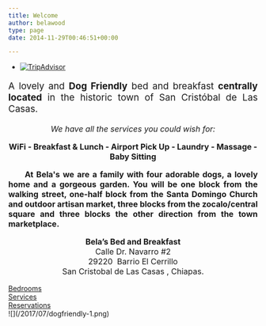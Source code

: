 ```yaml
---
title: Welcome
author: belawood
type: page
date: 2014-11-29T00:46:51+00:00

---
```

<div class="row1">

<div id="TA_tchotel349" class="TA_tchotel col1">
      <ul id="SW2lliblch" class="TA_links 3g8MvLot">
        <li id="kuHplet7" class="pKQkugt1qY">
          <a href="https://www.tripadvisor.com/Hotel_Review-g150802-d600435-Reviews-Bela_s_B_B-San_Cristobal_de_las_Casas_Southern_Mexico.html" target="_blank" rel="noopener"><img src="https://www.tripadvisor.com/img/cdsi/img2/awards/tchotel_2019_L_R-11655-2.jpg" alt="TripAdvisor" /></a>
        </li>
      </ul>
    </div>
            
   <div class="col2">
      <p style="text-align: justify; font-size: 14pt;">A lovely and <strong>Dog Friendly</strong> bed and breakfast <strong>centrally located</strong> in the historic town of San Cristóbal de Las Casas.
      </p>
   <p style="text-align: center; font-size: 12pt;"><em>We have all the services you could wish for:</em>
      </p>
   <p style="text-align: center;font-size: 12pt;"><strong>WiFi - Breakfast & Lunch - Airport Pick Up - Laundry - Massage - Baby Sitting</strong>
      </p>
   <p style="text-align: justify;font-size: 12pt;">     <strong>At Bela's we are a family with four adorable dogs, a lovely home and a gorgeous garden. You will be one block from the walking street, one-half block from the Santa Domingo Church and outdoor artisan market, three blocks from the zocalo/central square and three blocks the other direction from the town marketplace.</strong>
      </p>
   <p style="text-align: center;font-size: 12pt;"><strong>Bela’s Bed and Breakfast</strong><br />
   Calle Dr. Navarro #2<br /> 29220  Barrio El Cerrillo<br /> San Cristobal de Las Casas , Chiapas.
      </p>
    </div>
  
  <div class="col3">
   <div class="button-obj button-bedrooms">
    <a href="http://belasbandb.com/bedrooms/" target="_self" class="motopress-btn motopress-btn-rounded motopress-btn-icon-indent-small motopress-btn-color-olive-garden motopress-btn-size-middle motopress-btn-full-width"><i class="fa fa-bed motopress-btn-icon-align-left"></i>Bedrooms</a>
        </div>
   <div class="button-obj button-services">
    <a href="http://belasbandb.com/services/" target="_self" class="motopress-btn motopress-btn-rounded motopress-btn-color-warm motopress-btn-size-middle motopress-btn-icon-indent-middle motopress-btn-full-width"><i class="fa fa-coffee motopress-btn-icon-align-left"></i>Services</a>
        </div>
   <div class="button-obj button-reservations">
    <a href="http://belasbandb.com/reservations/" target="_self" class="motopress-btn motopress-btn-size-middle motopress-btn-rounded motopress-btn-icon-indent-small motopress-btn-color-hot-summer motopress-btn-full-width"><i class="fa fa-book motopress-btn-icon-align-left"></i>Reservations</a>
        </div>
   <div class="code-obj">
![](/2017/07/dogfriendly-1.png)
   </div>
  </div>
</div>